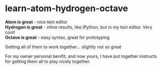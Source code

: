 # learn-atom-hydrogen-octave

**Atom is great** - nice text editor  
**Hydrogen is great** - inline results, like iPython, but in my text editor. Very cool!  
**Octave is great** - easy syntax, great for prototyping  
 
Getting all of them to work together... slightly not so great  

For my owner personal benifit, and now yours, I have put together instructs for getting them all to play nicely together. 
